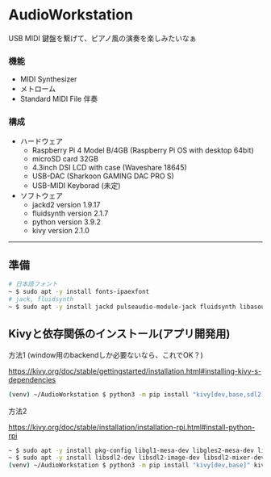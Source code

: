 # AudioWorkstation
USB MIDI 鍵盤を繋げて、ピアノ風の演奏を楽しみたいなぁ
### 機能
- MIDI Synthesizer
- メトローム
- Standard MIDI File 伴奏
### 構成
- ハードウェア
    - Raspberry Pi 4 Model B/4GB (Raspberry Pi OS with desktop 64bit)
    - microSD card 32GB 
    - 4.3inch DSI LCD with case (Waveshare 18645)
    - USB-DAC (Sharkoon GAMING DAC PRO S)
    - USB-MIDI Keyborad (未定)
- ソフトウェア
    - jackd2 version 1.9.17
    - fluidsynth version 2.1.7
    - python version 3.9.2
    - kivy version 2.1.0
---
## 準備
~~~sh
# 日本語フォント
~ $ sudo apt -y install fonts-ipaexfont
# jack, fluidsynth
~ $ sudo apt -y install jackd pulseaudio-module-jack fluidsynth libasound2-dev
~~~
## Kivyと依存関係のインストール(アプリ開発用)
方法1 (window用のbackendしか必要ないなら、これでOK？)

https://kivy.org/doc/stable/gettingstarted/installation.html#installing-kivy-s-dependencies
~~~sh
(venv) ~/AudioWorkstation $ python3 -m pip install "kivy[dev,base,sdl2]" kivy-example
~~~
方法2

https://kivy.org/doc/stable/installation/installation-rpi.html#install-python-rpi
~~~sh
~ $ sudo apt -y install pkg-config libgl1-mesa-dev libgles2-mesa-dev libgstreamer1.0-dev gstreamer1.0-plugins-{bad,base,good,ugly} gstreamer1.0-alsa libmtdev-dev xclip xsel libjpeg-dev
~ $ sudo apt -y install libsdl2-dev libsdl2-image-dev libsdl2-mixer-dev libsdl2-ttf-dev
(venv) ~/AudioWorkstation $ python3 -m pip install "kivy[dev,base]" kivy-example
~~~